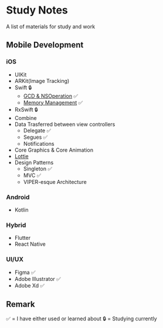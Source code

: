 # Study Notes
A list of materials for study and work

## Mobile Development

### iOS
- UIKit     
- ARKit(Image Tracking)  
- Swift  🔒
    - [GCD & NSOperation](Swifty&#32;Notes/GCD&#32;&&#32;NSOperation.md)  ✅
    - [Memory Management](Automatic&#32;Reference&#32;Counting&#32;(ARC).md)  ✅
- RxSwift 🔒
- Combine
- Data Trasferred between view controllers
    - Delegate  ✅
    - Segues  ✅
    - Notifications
- Core Graphics & Core Animation
- <a href="http://airbnb.io/lottie/#/README">Lottie</a>
- Design Patterns
   - Singleton   ✅
   - MVC   ✅
   - VIPER-esque Architecture

### Android
 - Kotlin
 
### Hybrid 
- Flutter
- React Native

### UI/UX
- Figma  ✅
- Adobe Illustrator  ✅
- Adobe Xd  ✅


## Remark
✅ = I have either used or learned about
🔒 = Studying currently
